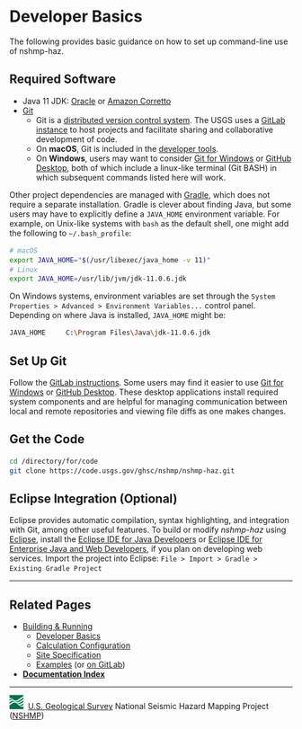 # Developer Basics

The following provides basic guidance on how to set up command-line use of nshmp-haz.

## Required Software

* Java 11 JDK: [Oracle](https://www.oracle.com/java/technologies/javase-jdk11-downloads.html) or
  [Amazon Corretto](https://docs.aws.amazon.com/corretto/latest/corretto-11-ug/downloads-list.html)
* [Git](https://git-scm.com/downloads)  
  * Git is a [distributed version control system](https://en.wikipedia.org/wiki/Distributed_version_control).
    The USGS uses a [GitLab](https://docs.gitlab.com) [instance](https://code.usgs.gov/) to host
    projects and facilitate sharing and collaborative development of code.
  * On **macOS**, Git is included in the [developer tools](https://developer.apple.com/xcode/).
  * On **Windows**, users may want to consider [Git for Windows](https://git-for-windows.github.io) or
    [GitHub Desktop](https://desktop.github.com), both of which include a linux-like terminal
    (Git BASH) in which subsequent commands listed here will work.  

Other project dependencies are managed with [Gradle](https://gradle.org/), which does not
require a separate installation. Gradle is clever about finding Java, but some users may have to
explicitly define a `JAVA_HOME` environment variable. For example, on Unix-like systems with
`bash` as the default shell, one might add the following to `~/.bash_profile`:

```bash
# macOS
export JAVA_HOME="$(/usr/libexec/java_home -v 11)"
# Linux
export JAVA_HOME=/usr/lib/jvm/jdk-11.0.6.jdk
```

On Windows systems, environment variables are set through the `System Properties > Advanced >
Environment Variables...` control panel. Depending on where Java is installed, `JAVA_HOME`
might be:

```bash
JAVA_HOME     C:\Program Files\Java\jdk-11.0.6.jdk
```

## Set Up Git

Follow the [GitLab instructions](https://docs.gitlab.com/ee/topics/git/). Some users may find it
easier to use [Git for Windows](https://git-for-windows.github.io) or
[GitHub Desktop](https://desktop.github.com). These desktop applications install required system
components and are helpful for managing communication between local and remote repositories and
viewing file diffs as one makes changes.

## Get the Code

```bash
cd /directory/for/code
git clone https://code.usgs.gov/ghsc/nshmp/nshmp-haz.git
```

## Eclipse Integration (Optional)

Eclipse provides automatic compilation, syntax highlighting, and integration with Git, among
other useful features. To build or modify *nshmp-haz* using [Eclipse](http://www.eclipse.org/),
install the [Eclipse IDE for Java Developers](https://www.eclipse.org/downloads/packages/) or
[Eclipse IDE for Enterprise Java and Web Developers](https://www.eclipse.org/downloads/packages/),
if you plan on developing web services. Import the project into Eclipse: `File > Import >
Gradle > Existing Gradle Project`

---

## Related Pages

* [Building & Running](./Building-&-Running.md#building-&-running)
  * [Developer Basics](./Developer-Basics.md#developer-basics)
  * [Calculation Configuration](./Calculation-Configuration.md#calculation-configuration)
  * [Site Specification](./Site-Specification.md#site-specification)
  * [Examples](../../etc/examples) (or
    [on GitLab](https://code.usgs.gov/ghsc/nshmp/nshmp-haz/-/tree/main/etc/examples))
* [**Documentation Index**](../README.md)

---
![USGS logo](./images/usgs-icon.png) &nbsp;[U.S. Geological Survey](https://www.usgs.gov)
National Seismic Hazard Mapping Project ([NSHMP](https://earthquake.usgs.gov/hazards/))
